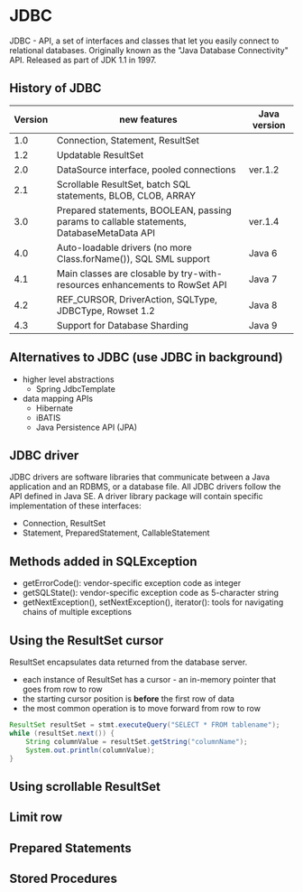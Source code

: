 JDBC
====

JDBC - API, a set of interfaces and classes that let you easily connect to relational databases. 
Originally known as the "Java Database Connectivity" API. Released as part of JDK 1.1 in 1997.

History of JDBC
---------------

Version | new features  | Java version
--------|---------------|-------------
1.0	| Connection, Statement, ResultSet
1.2	| Updatable ResultSet  
2.0	| DataSource interface, pooled connections | ver.1.2
2.1	| Scrollable ResultSet, batch SQL statements, BLOB, CLOB, ARRAY 
3.0 | Prepared statements, BOOLEAN, passing params to callable statements, DatabaseMetaData API | ver.1.4
4.0 | Auto-loadable drivers (no more Class.forName()), SQL SML support              | Java 6
4.1 | Main classes are closable by try-with-resources enhancements to RowSet API    | Java 7
4.2 | REF_CURSOR, DriverAction, SQLType, JDBCType, Rowset 1.2  | Java 8
4.3 | Support for Database Sharding | Java 9

Alternatives to JDBC (use JDBC in background)
--------------------------------------------

* higher level abstractions
    - Spring JdbcTemplate
* data mapping APIs
    - Hibernate
    - iBATIS
    - Java Persistence API (JPA)
    
JDBC driver
-----------

JDBC drivers are software libraries that communicate between a Java application and an RDBMS, or a database file.
All JDBC drivers follow the API defined in Java SE. A driver library package will contain specific implementation of
these interfaces:

* Connection, ResultSet
* Statement, PreparedStatement, CallableStatement

Methods added in SQLException
-----------------------------

* getErrorCode(): vendor-specific exception code as integer
* getSQLState(): vendor-specific exception code as 5-character string
* getNextException(), setNextException(), iterator(): tools for navigating chains
of multiple exceptions

Using the ResultSet cursor
--------------------------

ResultSet encapsulates data returned from the database server. 

* each instance of ResultSet has a cursor - an in-memory pointer that goes from row to row
* the starting cursor position is __before__ the first row of data
* the most common operation is to move forward from row to row
```java
ResultSet resultSet = stmt.executeQuery("SELECT * FROM tablename");
while (resultSet.next()) {
    String columnValue = resultSet.getString("columnName");
    System.out.println(columnValue);
}
``` 


Using scrollable ResultSet
--------------------------


Limit row
---------


Prepared Statements
-------------------


Stored Procedures
-----------------


